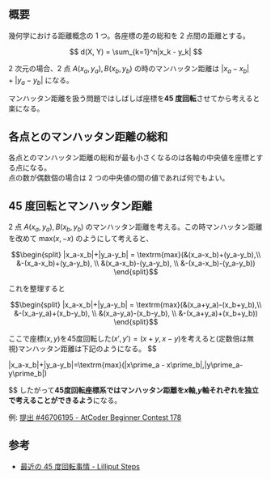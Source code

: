 ## 概要

幾何学における距離概念の 1 つ。各座標の差の総和を 2 点間の距離とする。  

$$
d(X, Y) = \sum_{k=1}^n|x_k - y_k|
$$

2 次元の場合、2 点 $A(x_a, y_a), B(x_b, y_b)$ の時のマンハッタン距離は $|x_a-x_b|+|y_a-y_b|$ になる。

マンハッタン距離を扱う問題ではしばしば座標を**45 度回転**させてから考えると楽になる。

## 各点とのマンハッタン距離の総和

各点とのマンハッタン距離の総和が最も小さくなるのは各軸の中央値を座標とする点になる。  
点の数が偶数個の場合は 2 つの中央値の間の値であれば何でもよい。

## 45 度回転とマンハッタン距離

2 点 $A(x_a, y_a), B(x_b, y_b)$ のマンハッタン距離を考える。この時マンハッタン距離を改めて $\textrm{max}(x, -x)$ のようにして考えると、

$$\begin{split}
|x_a-x_b|+|y_a-y_b| = \textrm{max}(&(x_a-x_b)+(y_a-y_b),\\
&-(x_a-x_b)+(y_a-y_b), \\
&(x_a-x_b)-(y_a-y_b), \\
&-(x_a-x_b)-(y_a-y_b))
\end{split}$$

これを整理すると

$$\begin{split}
|x_a-x_b|+|y_a-y_b| = \textrm{max}(&(x_a+y_a)-(x_b+y_b),\\
&-(x_a-y_a)+(x_b-y_b), \\
&(x_a-y_a)-(x_b-y_b), \\
&-(x_a+y_a)+(x_b+y_b))
\end{split}$$

ここで座標$(x, y)$を45度回転した$(x\prime, y\prime)=(x+y,x-y)$を考えると(定数倍は無視)マンハッタン距離は下記のようになる。
$$

|x_a-x_b|+|y_a-y_b|=\textrm{max}(|x\prime_a - x\prime_b|,|y\prime_a-y\prime_b|)

$$
したがって**45度回転座標系ではマンハッタン距離を$x$軸,$y$軸それぞれを独立で考えることができるよう**になる。

例: [提出 #46706195 - AtCoder Beginner Contest 178](https://atcoder.jp/contests/abc178/submissions/46706195)

## 参考
- [最近の 45 度回転事情 - Lilliput Steps](https://kagamiz.hatenablog.com/entry/2014/12/21/213931)
